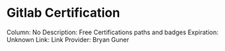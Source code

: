 # Gitlab Certification

Column: No
Description: Free Certifications paths and badges
Expiration: Unknown
Link: Link
Provider: Bryan Guner

